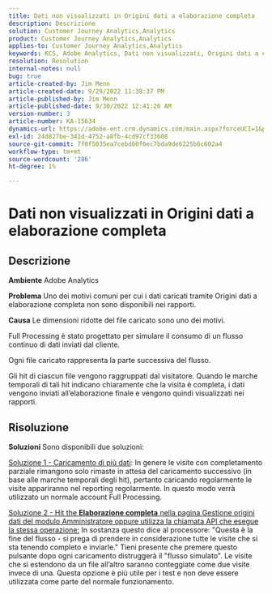 ```yaml
---
title: Dati non visualizzati in Origini dati a elaborazione completa
description: Descrizione
solution: Customer Journey Analytics,Analytics
product: Customer Journey Analytics,Analytics
applies-to: Customer Journey Analytics,Analytics
keywords: KCS, Adobe Analytics, Dati non visualizzati, Origini dati a elaborazione completa, best practice
resolution: Resolution
internal-notes: null
bug: true
article-created-by: Jim Menn
article-created-date: 9/29/2022 11:38:37 PM
article-published-by: Jim Menn
article-published-date: 9/30/2022 12:41:26 AM
version-number: 3
article-number: KA-15634
dynamics-url: https://adobe-ent.crm.dynamics.com/main.aspx?forceUCI=1&pagetype=entityrecord&etn=knowledgearticle&id=16d995d4-4f40-ed11-9db1-0022480866ad
exl-id: 24d827be-341d-4752-a8fb-4cd97cf33608
source-git-commit: 7f0f5035ea7cebd60f6ec7bda9de6225b6c602a4
workflow-type: tm+mt
source-wordcount: '286'
ht-degree: 1%

---
```


# Dati non visualizzati in Origini dati a elaborazione completa

## Descrizione


<b>Ambiente</b>
Adobe Analytics

<b>Problema</b>
Uno dei motivi comuni per cui i dati caricati tramite Origini dati a elaborazione completa non sono disponibili nei rapporti.

<b>Causa</b>
Le dimensioni ridotte del file caricato sono uno dei motivi.

Full Processing è stato progettato per simulare il consumo di un flusso continuo di dati inviati dal cliente.

Ogni file caricato rappresenta la parte successiva del flusso.

Gli hit di ciascun file vengono raggruppati dal visitatore. Quando le marche temporali di tali hit indicano chiaramente che la visita è completa, i dati vengono inviati all’elaborazione finale e vengono quindi visualizzati nei rapporti.


## Risoluzione


<b>Soluzioni</b>
Sono disponibili due soluzioni:

<u>Soluzione 1 - Caricamento di più dati</u>: In genere le visite con completamento parziale rimangono solo rimaste in attesa del caricamento successivo (in base alle marche temporali degli hit), pertanto caricando regolarmente le visite appariranno nel reporting regolarmente.
In questo modo verrà utilizzato un normale account Full Processing.

<u>Soluzione 2 - Hit the <b>Elaborazione completa</b> nella pagina Gestione origini dati del modulo Amministratore oppure utilizza la chiamata API che esegue la stessa operazione:</u>
In sostanza questo dice al processore: &quot;Questa è la fine del flusso - si prega di prendere in considerazione tutte le visite che si sta tenendo completo e inviarle.&quot;
Tieni presente che premere questo pulsante dopo ogni caricamento distruggerà il &quot;flusso simulato&quot;.
Le visite che si estendono da un file all’altro saranno conteggiate come due visite invece di una.
Questa opzione è più utile per i test e non deve essere utilizzata come parte del normale funzionamento.
